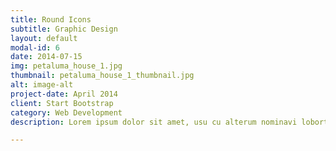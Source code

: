 ```yaml
---
title: Round Icons
subtitle: Graphic Design
layout: default
modal-id: 6
date: 2014-07-15
img: petaluma_house_1.jpg
thumbnail: petaluma_house_1_thumbnail.jpg
alt: image-alt
project-date: April 2014
client: Start Bootstrap
category: Web Development
description: Lorem ipsum dolor sit amet, usu cu alterum nominavi lobortis. At duo novum diceret. Tantas apeirian vix et, usu sanctus postulant inciderint ut, populo diceret necessitatibus in vim. Cu eum dicam feugiat noluisse.

---
```

